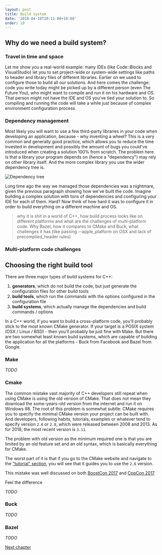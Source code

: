 ```yaml
---
layout: post
title: Build system
date: '2018-04-18T20:11:00+10:00'
order: 10
---
```


## Why do we need a build system?

### Travel in time and space

Let me show you a real-world example: many IDEs (like Code::Blocks and VisualStudio) let you to set project-wide or system-wide settings like paths to header and library files of different libraries. Earlier on we used to configure those to build all our solutions. And here comes the challenge: code you write today might be picked up by a different person (even The Future You), who might want to compile and run it on his hardware and OS. That person might not have the IDE and OS you've tied your solution to. So compiling and running the code will take a while just because of complex environment configuration process.

### Dependency management

Most likely you will want to use a few third-party libraries in your code when developing an application, because - why inventing a wheel? This is a very common and generally good practice, which allows you to reduce the time invested in development and possibly the amount of bugs you could've introduced when creating a solution 100% from scratch. The problem here is that a library your program depends on (hence a "dependency") may rely on other library itself. And the more complex library you use the wider dependency tree is.

<img src="{{ site.baseurl }}/images/dependency_tree.jpg" alt="Dependency tree">

Long time ago the way we managed those dependencies was a nightmare, given the previous paragraph showing how we've built the code. Imagine building a complex solution with tons of dependencies and configuring your IDE for each of them. Hard? Now think of how hard it was to configure it in order to build everything on a different machine and OS.

> why it is shit in a world of C++, how build process looks like on different platforms and what are the challenges of multi-platform code. Why Bazel, how it compares to CMake and Buck, what challenges it has (like passing --apple_platform on OSX and lack of precompiled_header rules)

### Multi-platform code challenges

## Choosing the right build tool

There are three major types of build systems for C++:

1. **generators**, which do not build the code, but just generate the configuration files for other build tools
2. **build tools**, which run the commands with the options configured in the configuration file
3. **build systems**, which actually manage the dependencies and build commands / options

In a C++ world, if you want to build a cross-platform code, you'll probably stick to the most known CMake generator. If your target is a POSIX system (OSX / Linux / BSD) - then you'll probably be just fine with Make. But there are two somewhat least known build systems, which are capable of building the application for all the platforms - Buck from Facebook and Bazel from Google.

### Make

*TODO*

### Cmake

The common mistake vast majority of C++ developers still repeat when using CMake is using the old version of CMake. That does not mean they download the some-years-old version from the internet and run it on Windows 98. The root of this problem is somewhat subtle: CMake requires you to specify the minimal CMake version your project can be built with. And developers, following habits, tutorials, examples or whatever tend to specify version `2.6` or `2.8`, which were released between 2008 and 2013. As for 2018, the most recent version is `3.11`.

The problem with old version as the minimum required one is that you are limited by an old feature set and an old syntax, which is basically everything for CMake.

The worst part of it is that if you go to the CMake website and navigate to the ["tutorial" section](https://cmake.org/cmake-tutorial/), you will see that it guides you to use the `2.6` version.

This mistake was well discussed on both [BoostCon 2017](https://www.youtube.com/watch?v=bsXLMQ6WgIk) and [CppCon 2017](https://youtu.be/eC9-iRN2b04?t=299)

Feel the difference

*TODO*

### Buck

*TODO*

### Bazel

*TODO*

<a href="{{ site.baseurl }}{% post_url 2018-04-19-getting-started-with-irrlicht %}" class="btn btn-success">Next chapter</a>
